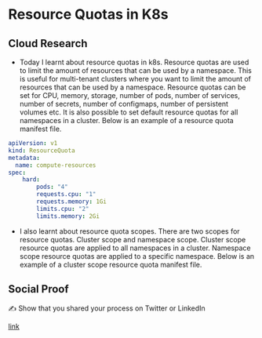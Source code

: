 # Resource Quotas in K8s

## Cloud Research

- Today I learnt about resource quotas in k8s. Resource quotas are used to limit the amount of resources that can be used by a namespace. This is useful for multi-tenant clusters where you want to limit the amount of resources that can be used by a namespace. Resource quotas can be set for CPU, memory, storage, number of pods, number of services, number of secrets, number of configmaps, number of persistent volumes etc. It is also possible to set default resource quotas for all namespaces in a cluster.
Below is an example of a resource quota manifest file.

```yaml
apiVersion: v1
kind: ResourceQuota
metadata:
  name: compute-resources
spec:
    hard:
        pods: "4"
        requests.cpu: "1"
        requests.memory: 1Gi
        limits.cpu: "2"
        limits.memory: 2Gi
```

- I also learnt about resource quota scopes. There are two scopes for resource quotas. Cluster scope and namespace scope. Cluster scope resource quotas are applied to all namespaces in a cluster. Namespace scope resource quotas are applied to a specific namespace. Below is an example of a cluster scope resource quota manifest file.

## Social Proof

✍️ Show that you shared your process on Twitter or LinkedIn

[link](https://www.linkedin.com/feed/update/urn:li:share:7091106708973907968/)
